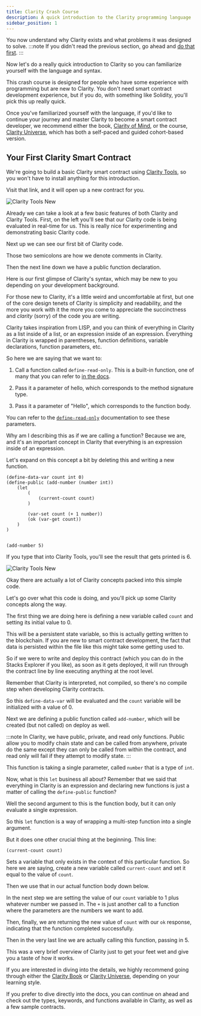 ```yaml
---
title: Clarity Crash Course
description: A quick introduction to the Clarity programming language
sidebar_position: 1
---
```


You now understand why Clarity exists and what problems it was designed to solve.
:::note
If you didn't read the previous section, go ahead and [do that first](./index.md).
:::

Now let's do a really quick introduction to Clarity so you can familiarize yourself with the language and syntax.

This crash course is designed for people who have some experience with programming but are new to Clarity. You don't need smart contract development experience, but if you do, with something like Solidity, you'll pick this up really quick.

Once you've familiarized yourself with the language, if you'd like to continue your journey and master Clarity to become a smart contract developer, we recommend either the book, [Clarity of Mind](https://book.clarity-lang.org/title-page.html), or the course, [Clarity Universe](https://clarity-lang.org/universe), which has both a self-paced and guided cohort-based version.

## Your First Clarity Smart Contract

We're going to build a basic Clarity smart contract using [Clarity Tools](https://clarity.tools/code/new), so you won't have to install anything for this introduction.

Visit that link, and it will open up a new contract for you.

![Clarity Tools New](tools-new.png)

Already we can take a look at a few basic features of both Clarity and Clarity Tools. First, on the left you'll see that our Clarity code is being evaluated in real-time for us. This is really nice for experimenting and demonstrating basic Clarity code.

Next up we can see our first bit of Clarity code.

Those two semicolons are how we denote comments in Clarity.

Then the next line down we have a public function declaration.

Here is our first glimpse of Clarity's syntax, which may be new to you depending on your development background.

For those new to Clarity, it's a little weird and uncomfortable at first, but one of the core design tenets of Clarity is simplicity and readability, and the more you work with it the more you come to appreciate the succinctness and _clarity_ (sorry) of the code you are writing.

Clarity takes inspiration from LISP, and you can think of everything in Clarity as a list inside of a list, or an expression inside of an expression. Everything in Clarity is wrapped in parentheses, function definitions, variable declarations, function parameters, etc.

So here we are saying that we want to:

1. Call a function called `define-read-only`. This is a built-in function, one of many that you can refer to [in the docs](./language-functions.mdx).

2. Pass it a parameter of hello, which corresponds to the method signature type.

3. Pass it a parameter of "Hello", which corresponds to the function body.

You can refer to the [`define-read-only`](https://docs.stacks.co/docs/write-smart-contracts/clarity-language/language-functions#define-read-only) documentation to see these parameters.

Why am I describing this as if we are calling a function? Because we are, and it's an important concept in Clarity that everything is an expression inside of an expression.

Let's expand on this concept a bit by deleting this and writing a new function.

```clarity
(define-data-var count int 0)
(define-public (add-number (number int))
    (let
        (
            (current-count count)
        )

        (var-set count (+ 1 number))
        (ok (var-get count))
    )
)


(add-number 5)
```

If you type that into Clarity Tools, you'll see the result that gets printed is 6.

![Clarity Tools New](tools-new.png)

Okay there are actually a lot of Clarity concepts packed into this simple code.

Let's go over what this code is doing, and you'll pick up some Clarity concepts along the way.

The first thing we are doing here is defining a new variable called `count` and setting its initial value to 0.

This will be a persistent state variable, so this is actually getting written to the blockchain. If you are new to smart contract development, the fact that data is persisted within the file like this might take some getting used to.

So if we were to write and deploy this contract (which you can do in the Stacks Explorer if you like), as soon as it gets deployed, it will run through the contract line by line executing anything at the root level.

Remember that Clarity is interpreted, not compiled, so there's no compile step when developing Clarity contracts.

So this `define-data-var` will be evaluated and the `count` variable will be initialized with a value of 0.

Next we are defining a public function called `add-number`, which will be created (but not called) on deploy as well.

:::note
In Clarity, we have public, private, and read only functions. Public allow you to modify chain state and can be called from anywhere, private do the same except they can only be called from within the contract, and read only will fail if they attempt to modify state.
:::

This function is taking a single parameter, called `number` that is a type of `int`.

Now, what is this `let` business all about? Remember that we said that everything in Clarity is an expression and declaring new functions is just a matter of calling the `define-public` function?

Well the second argument to this is the function body, but it can only evaluate a single expression.

So this `let` function is a way of wrapping a multi-step function into a single argument.

But it does one other crucial thing at the beginning. This line:

```clarity
(current-count count)
```

Sets a variable that only exists in the context of this particular function. So here we are saying, create a new variable called `current-count` and set it equal to the value of `count`.

Then we use that in our actual function body down below.

In the next step we are setting the value of our `count` variable to 1 plus whatever number we passed in. The `+` is just another call to a function where the parameters are the numbers we want to add.

Then, finally, we are returning the new value of `count` with our `ok` response, indicating that the function completed successfully.

Then in the very last line we are actually calling this function, passing in 5.

This was a very brief overview of Clarity just to get your feet wet and give you a taste of how it works.

If you are interested in diving into the details, we highly recommend going through either the [Clarity Book](https://book.clarity-lang.org/title-page.html) or [Clarity Universe](https://clarity-lang.org/universe), depending on your learning style.

If you prefer to dive directly into the docs, you can continue on ahead and check out the types, keywords, and functions available in Clarity, as well as a few sample contracts.
